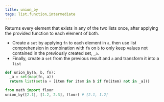 ```yaml
---
title: union_by
tags: list,function,intermediate
---
```


Returns every element that exists in any of the two lists once, after applying the provided function to each element of both.

- Create a `set` by applying `fn` to each element in `a`, then use list comprehension in combination with `fn` on `b` to only keep values not contained in the previously created set, `_a`.
- Finally, create a `set` from the previous result and `a` and transform it into a `list`

```py
def union_by(a, b, fn):
  _a = set(map(fn, a))
  return list(set(a + [item for item in b if fn(item) not in _a]))
```

```py
from math import floor
union_by([2.1], [1.2, 2.3], floor) # [2.1, 1.2]
```
